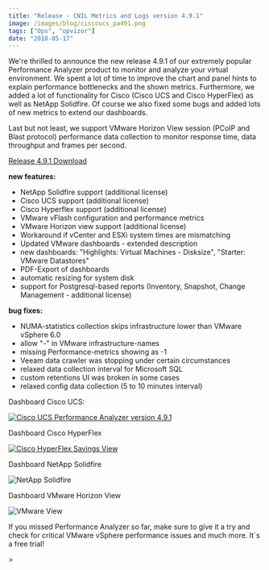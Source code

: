 ```yaml
---
title: "Release - CNIL Metrics and Logs version 4.9.1"
image: /images/blog/ciscoucs_pa491.png
tags: ["Ops", "opvizor"]
date: "2018-05-17"
---
```


We're thrilled to announce the new release 4.9.1 of our extremely popular Performance Analyzer product to monitor and analyze your virtual environment. We spent a lot of time to improve the chart and panel hints to explain performance bottlenecks and the shown metrics. Furthermore, we added a lot of functionality for Cisco (Cisco UCS and Cisco HyperFlex) as well as NetApp Solidfire. Of course we also fixed some bugs and added lots of new metrics to extend our dashboards.

Last but not least, we support VMware Horizon View session (PCoIP and Blast protocol) performance data collection to monitor response time, data throughput and frames per second. 

[Release 4.9.1 Download](https://opvizor.atlassian.net/wiki/spaces/OPVPA/pages/82057456/Change+Log+Patch)

**new features:**

- NetApp Solidfire support (additional license)
- Cisco UCS support (additional license)
- Cisco Hyperflex support (additional license)
- VMware vFlash configuration and performance metrics
- VMware Horizon view support (additional license)
- Workaround if vCenter and ESXi system times are mismatching
- Updated VMware dashboards - extended description
- new dashboards: "Highlights: Virtual Machines - Disksize", "Starter: VMware Datastores"
- PDF-Export of dashboards
- automatic resizing for system disk
- support for Postgresql-based reports (Inventory, Snapshot, Change Management - additional license)

**bug fixes:**

- NUMA-statistics collection skips infrastructure lower than VMware vSphere 6.0
- allow "-" in VMware infrastructure-names
- missing Performance-metrics showing as -1
- Veeam data crawler was stopping under certain circumstances
- relaxed data collection interval for Microsoft SQL
- custom retentions UI was broken in some cases
- relaxed config data collection (5 to 10 minutes interval)

Dashboard Cisco UCS:

[![Cisco UCS Performance Analyzer version 4.9.1](/images/blog/ciscoucs_pa491.png)](https://try.opvizor.com/perfanalyzer)

Dashboard Cisco HyperFlex

[![Cisco HyperFlex Savings View](/images/blog/vmsavings_hyperflex.png)](https://try.opvizor.com/perfanalyzer)

Dashboard NetApp Solidfire

![NetApp Solidfire](/images/blog/solidfir.png)

Dashboard VMware Horizon View

![VMware View](/images/blog/vmware_view.png)

If you missed Performance Analyzer so far, make sure to give it a try and check for critical VMware vSphere performance issues and much more. It´s a free trial!

\>
